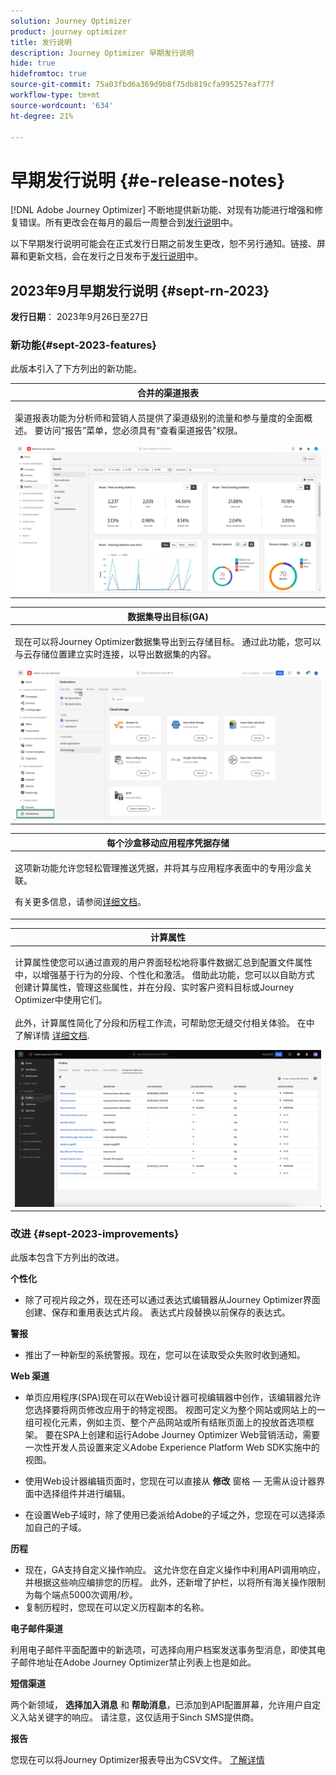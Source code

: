 ```yaml
---
solution: Journey Optimizer
product: journey optimizer
title: 发行说明
description: Journey Optimizer 早期发行说明
hide: true
hidefromtoc: true
source-git-commit: 75a03fbd6a369d9b8f75db819cfa995257eaf77f
workflow-type: tm+mt
source-wordcount: '634'
ht-degree: 21%

---
```


# 早期发行说明 {#e-release-notes}

[!DNL Adobe Journey Optimizer] 不断地提供新功能、对现有功能进行增强和修复错误。所有更改会在每月的最后一周整合到[发行说明](release-notes.md)中。

以下早期发行说明可能会在正式发行日期之前发生更改，恕不另行通知。链接、屏幕和更新文档，会在发行之日发布于[发行说明](release-notes.md)中。

## 2023年9月早期发行说明 {#sept-rn-2023}

**发行日期**： 2023年9月26日至27日

### 新功能{#sept-2023-features}

此版本引入了下方列出的新功能。


<table>
<thead>
<tr>
<th><strong>合并的渠道报表</strong><br/></th>
</tr>
</thead>
<tbody>
<tr>
<td>
<p>渠道报表功能为分析师和营销人员提供了渠道级别的流量和参与量度的全面概述。 要访问“报告”菜单，您必须具有“查看渠道报告”权限。</p>
<img src="assets/channel-reports.png"/>
<!--p>For more information, refer to the <a href="../in-app/get-started-in-app.md">detailed documentation</a>.</p-->
</tr>
</tbody>
</table>


<table>
<thead>
<tr>
<th><strong>数据集导出目标(GA)</strong><br/></th>
</tr>
</thead>
<tbody>
<tr>
<td>
<p>现在可以将Journey Optimizer数据集导出到云存储目标。 通过此功能，您可以与云存储位置建立实时连接，以导出数据集的内容。</p>
<img src="../data/assets/dataset-export-setup.png">
<!--p>For more information, refer to the <a href="../audience/get-started-audience-orchestration.md">detailed documentation</a>.</p-->
</td>
</tr>
</tbody>
</table>

<table>
<thead>
<tr>
<th><strong>每个沙盒移动应用程序凭据存储</strong><br/></th>
</tr>
</thead>
<tbody>
<tr>
<td>
<p>这项新功能允许您轻松管理推送凭据，并将其与应用程序表面中的专用沙盒关联。</p>
<p>有关更多信息，请参阅<a href="../in-app/inapp-configuration.md">详细文档</a>。</p>
</tr>
</tbody>
</table>

<table>
<thead>
<tr>
<th><strong>计算属性</strong><br/></th>
</tr>
</thead>
<tbody>
<tr>
<td>
<p>计算属性使您可以通过直观的用户界面轻松地将事件数据汇总到配置文件属性中，以增强基于行为的分段、个性化和激活。 借助此功能，您可以以自助方式创建计算属性，管理这些属性，并在分段、实时客户资料目标或Journey Optimizer中使用它们。<br/><br/>
此外，计算属性简化了分段和历程工作流，可帮助您无缝交付相关体验。 在中了解详情 <a href="https://experienceleague.adobe.com/docs/experience-platform/profile/computed-attributes/overview.html">详细文档</a>.</p>
<img src="assets/computed-attributes.png">
</tr>
</tbody>
</table>


### 改进 {#sept-2023-improvements}

此版本包含下方列出的改进。

<!--**Audiences**

* You can now target audiences uploaded from a CSV file into journeys and campaigns.
* You can now target audiences resulting from composition workflows into journeys. -->

**个性化**

* 除了可视片段之外，现在还可以通过表达式编辑器从Journey Optimizer界面创建、保存和重用表达式片段。 表达式片段替换以前保存的表达式。

**警报**

* 推出了一种新型的系统警报。现在，您可以在读取受众失败时收到通知。

**Web 渠道**

* 单页应用程序(SPA)现在可以在Web设计器可视编辑器中创作，该编辑器允许您选择要将网页修改应用于的特定视图。 视图可定义为整个网站或网站上的一组可视化元素，例如主页、整个产品网站或所有结账页面上的投放首选项框架。 要在SPA上创建和运行Adobe Journey Optimizer Web营销活动，需要一次性开发人员设置来定义Adobe Experience Platform Web SDK实施中的视图。

* 使用Web设计器编辑页面时，您现在可以直接从 **修改** 窗格 — 无需从设计器界面中选择组件并进行编辑。
* 在设置Web子域时，除了使用已委派给Adobe的子域之外，您现在可以选择添加自己的子域。

**历程**

* 现在，GA支持自定义操作响应。 这允许您在自定义操作中利用API调用响应，并根据这些响应编排您的历程。 此外，还新增了护栏，以将所有海关操作限制为每个端点5000次调用/秒。
* 复制历程时，您现在可以定义历程副本的名称。

<!--
* The maximum duration that you can define in the Wait activity is now 29 days instead of 30.
-->

**电子邮件渠道**

利用电子邮件平面配置中的新选项，可选择向用户档案发送事务型消息，即使其电子邮件地址在Adobe Journey Optimizer禁止列表上也是如此。

**短信渠道**

两个新领域， **选择加入消息** 和 **帮助消息**，已添加到API配置屏幕，允许用户自定义入站关键字的响应。 请注意，这仅适用于Sinch SMS提供商。

**报告**

您现在可以将Journey Optimizer报表导出为CSV文件。 [了解详情](../reports/global-report.md#export-reports)

<!--**Decision management**

Enhancements have been made to the audience picker in journeys or campaigns, with the addition of new columns displaying the origin and update frequency of audiences.    -->